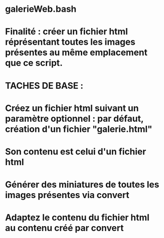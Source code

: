 # galerieWeb.bash


# Finalité : créer un fichier html réprésentant toutes les images présentes au même emplacement que ce script.


# TACHES DE BASE :
# Créez un fichier html suivant un paramètre optionnel : par défaut, création d'un fichier "galerie.html"
# Son contenu est celui d'un fichier html
# Générer des miniatures de toutes les images présentes via convert
# Adaptez le contenu du fichier html au contenu créé par convert
